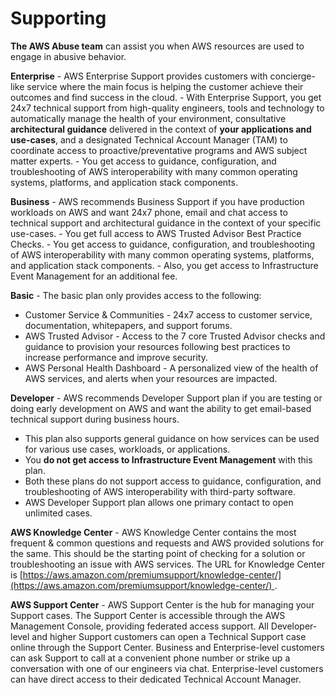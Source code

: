 # Supporting

**The AWS Abuse team** can assist you when AWS resources are used to engage in abusive behavior.

**Enterprise** - AWS Enterprise Support provides customers with concierge-like service where the main focus is helping the customer achieve their outcomes and find success in the cloud. 
	- With Enterprise Support, you get 24x7 technical support from high-quality engineers, tools and technology to automatically manage the health of your environment, consultative **architectural guidance** delivered in the context of **your applications and use-cases**, and a designated Technical Account Manager (TAM) to coordinate access to proactive/preventative programs and AWS subject matter experts. 
	- You get access to guidance, configuration, and troubleshooting of AWS interoperability with many common operating systems, platforms, and application stack components.
	
**Business** - AWS recommends Business Support if you have production workloads on AWS and want 24x7 phone, email and chat access to technical support and architectural guidance in the context of your specific use-cases. 
	- You get full access to AWS Trusted Advisor Best Practice Checks. 
	- You get access to guidance, configuration, and troubleshooting of AWS interoperability with many common operating systems, platforms, and application stack components.
	- Also, you get access to Infrastructure Event Management for an additional fee.
	
**Basic** - The basic plan only provides access to the following:

- Customer Service & Communities - 24x7 access to customer service, documentation, whitepapers, and support forums. 
- AWS Trusted Advisor - Access to the 7 core Trusted Advisor checks and guidance to provision your resources following best practices to increase performance and improve security. 
- AWS Personal Health Dashboard - A personalized view of the health of AWS services, and alerts when your resources are impacted.

**Developer** - AWS recommends Developer Support plan if you are testing or doing early development on AWS and want the ability to get email-based technical support during business hours. 
- This plan also supports general guidance on how services can be used for various use cases, workloads, or applications. 
- You **do not get access to Infrastructure Event Management** with this plan.
- Both these plans do not support access to guidance, configuration, and troubleshooting of AWS interoperability with third-party software.
- AWS Developer Support plan allows one primary contact to open unlimited cases.




**AWS Knowledge Center** - AWS Knowledge Center contains the most frequent & common questions and requests and AWS provided solutions for the same. This should be the starting point of checking for a solution or troubleshooting an issue with AWS services. The URL for Knowledge Center is [https://aws.amazon.com/premiumsupport/knowledge-center/](https://aws.amazon.com/premiumsupport/knowledge-center/) .

**AWS Support Center** - AWS Support Center is the hub for managing your Support cases. The Support Center is accessible through the AWS Management Console, providing federated access support. All Developer-level and higher Support customers can open a Technical Support case online through the Support Center. Business and Enterprise-level customers can ask Support to call at a convenient phone number or strike up a conversation with one of our engineers via chat. Enterprise-level customers can have direct access to their dedicated Technical Account Manager.